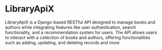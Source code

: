 # LibraryApiX
LibraryApiX is a Django-based RESTful API designed to manage books and authors while integrating features like user authentication, search functionality, and a recommendation system for users. The API allows users to interact with a collection of books and authors, offering functionalities such as adding, updating, and deleting records and more

